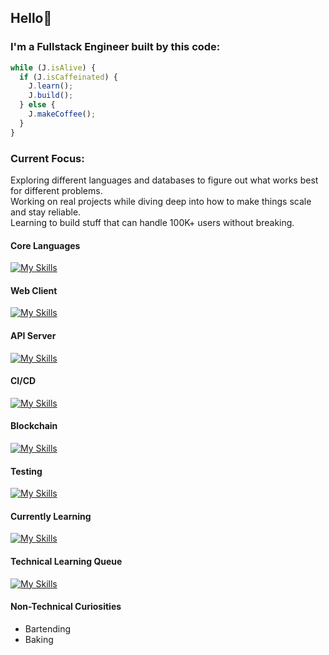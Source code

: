 ## Hello👋

### I'm a Fullstack Engineer built by this code:

```typescript
while (J.isAlive) {
  if (J.isCaffeinated) {
    J.learn(); 
    J.build();
  } else {
    J.makeCoffee();
  }
}

```
### Current Focus:
Exploring different languages and databases to figure out what works best for different problems.<br/>
Working on real projects while diving deep into how to make things scale and stay reliable.<br/>
Learning to build stuff that can handle 100K+ users without breaking.<br/>

#### Core Languages
[![My Skills](https://skillicons.dev/icons?i=ts,py)](https://skillicons.dev)

#### Web Client
[![My Skills](https://skillicons.dev/icons?i=nextjs,react,vue,laravel,tailwind,materialui,styledcomponents,bootstrap)](https://skillicons.dev)

#### API Server
[![My Skills](https://skillicons.dev/icons?i=nodejs,mysql,mongodb,prisma,graphql,apollo)](https://skillicons.dev)

#### CI/CD
[![My Skills](https://skillicons.dev/icons?i=docker,nginx)](https://skillicons.dev)

#### Blockchain
[![My Skills](https://skillicons.dev/icons?i=solidity,ipfs)](https://skillicons.dev)

#### Testing
[![My Skills](https://skillicons.dev/icons?i=cypress,jest)](https://skillicons.dev)

#### Currently Learning
[![My Skills](https://skillicons.dev/icons?i=go)](https://skillicons.dev)

#### Technical Learning Queue
[![My Skills](https://skillicons.dev/icons?i=rust,kotlin,flutter)](https://skillicons.dev)

#### Non-Technical Curiosities
- Bartending
- Baking
